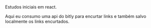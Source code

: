 Estudos iniciais em react.

Aqui eu consumo uma api do bitly para encurtar links e também salvo localmente os links encurtados.
